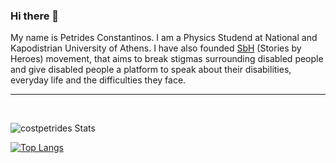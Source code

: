 ### Hi there 👋

My name is Petrides Constantinos. I am a Physics Studend at National and Kapodistrian University of Athens. I have also founded [SbH](https://storiesbyheroes.com) (Stories by Heroes) movement, that aims to break stigmas surrounding disabled people and give disabled people a platform to speak about their disabilities, everyday life and the difficulties they face.

___



<br />

![costpetrides Stats](https://github-readme-stats.vercel.app/api?username=costpetrides&show_icons=true&theme=dark)

<!-- <details>
    <summary>
        <h3>💻 Alex Tsagkas Coding Journey</h3>
    </summary>

</details> -->

[![Top Langs](https://github-readme-stats.vercel.app/api/top-langs/?username=costpetrides&layout=compact)](https://github.com/costpetrides/github-readme-stats)
